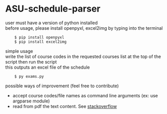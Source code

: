 # ASU-schedule-parser
 
user must have a version of python installed  
before usage, please install openpyxl, excel2img by typing into the terminal  

``` Shell
    $ pip install openpyxl  
    $ pip install excel2img  
```

simple usage  
write the list of course codes in the requested courses list at the top of the script then run the script  
this outputs an excel file of the schedule

``` Shell
    $ py exams.py
```

possible ways of improvement (feel free to contribute)
* accept course codes/file names as command line arguments (ex: use argparse module)
* read from pdf the text content. See [stackoverflow](https://stackoverflow.com/questions/34837707/how-to-extract-text-from-a-pdf-file) 